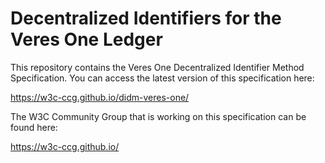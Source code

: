 # Decentralized Identifiers for the Veres One Ledger

This repository contains the Veres One Decentralized Identifier Method
Specification. You can access the latest version of this specification here:

https://w3c-ccg.github.io/didm-veres-one/

The W3C Community Group that is working on this specification can be found
here:

https://w3c-ccg.github.io/


